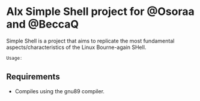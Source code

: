 # Alx Simple Shell project for @Osoraa and @BeccaQ

Simple Shell is a project that aims to replicate the most fundamental aspects/characteristics of the Linux Bourne-again SHell.

``` C
Usage: 

```

## Requirements

- Compiles using the gnu89 compiler.
